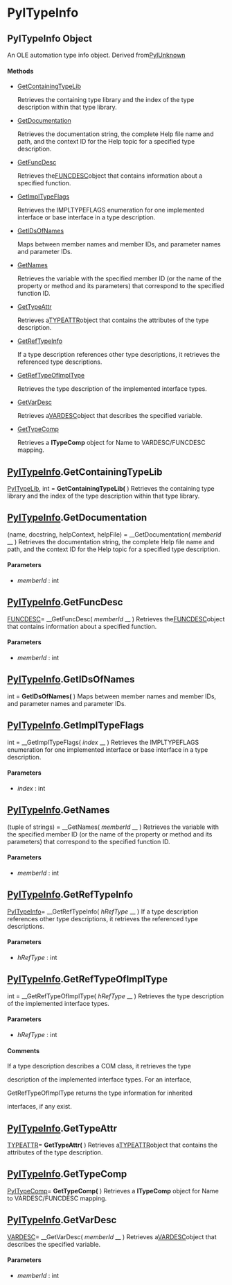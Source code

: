 # PyITypeInfo

## PyITypeInfo Object

An OLE automation type info object.  Derived from[PyIUnknown](#pyiunknown)

#### Methods


  - [GetContainingTypeLib](PyITypeInfo.md#pyitypeinfogetcontainingtypelib)

    Retrieves the containing type library and the index of the type description within that type library.&nbsp;

  - [GetDocumentation](PyITypeInfo.md#pyitypeinfogetdocumentation)

    Retrieves the documentation string, the complete Help file name and path, and the context ID for the Help topic for a specified type description.&nbsp;

  - [GetFuncDesc](PyITypeInfo.md#pyitypeinfogetfuncdesc)

    Retrieves the[FUNCDESC](#funcdesc)object that contains information about a specified function.&nbsp;

  - [GetImplTypeFlags](PyITypeInfo.md#pyitypeinfogetimpltypeflags)

    Retrieves the IMPLTYPEFLAGS enumeration for one implemented interface or base interface in a type description.&nbsp;

  - [GetIDsOfNames](PyITypeInfo.md#pyitypeinfogetidsofnames)

    Maps between member names and member IDs, and parameter names and parameter IDs.&nbsp;

  - [GetNames](PyITypeInfo.md#pyitypeinfogetnames)

    Retrieves the variable with the specified member ID (or the name of the property or method and its parameters) that correspond to the specified function ID.&nbsp;

  - [GetTypeAttr](PyITypeInfo.md#pyitypeinfogettypeattr)

    Retrieves a[TYPEATTR](#typeattr)object that contains the attributes of the type description.&nbsp;

  - [GetRefTypeInfo](PyITypeInfo.md#pyitypeinfogetreftypeinfo)

    If a type description references other type descriptions, it retrieves the referenced type descriptions.&nbsp;

  - [GetRefTypeOfImplType](PyITypeInfo.md#pyitypeinfogetreftypeofimpltype)

    Retrieves the type description of the implemented interface types.&nbsp;

  - [GetVarDesc](PyITypeInfo.md#pyitypeinfogetvardesc)

    Retrieves a[VARDESC](#vardesc)object that describes the specified variable.&nbsp;

  - [GetTypeComp](PyITypeInfo.md#pyitypeinfogettypecomp)

    Retrieves a __ITypeComp__ object for Name to VARDESC/FUNCDESC mapping.&nbsp;


## [PyITypeInfo](#pyitypeinfo).GetContainingTypeLib

[PyITypeLib](#pyitypelib), int = __GetContainingTypeLib(__ )
Retrieves the containing type library and the index of the type description within that type library.

## [PyITypeInfo](#pyitypeinfo).GetDocumentation

(name, docstring, helpContext, helpFile) = __GetDocumentation( *memberId* __ )
Retrieves the documentation string, the complete Help file name and path, and the context ID for the Help topic for a specified type description.

#### Parameters


  -  *memberId* : int

    

## [PyITypeInfo](#pyitypeinfo).GetFuncDesc

[FUNCDESC](#funcdesc)= __GetFuncDesc( *memberId* __ )
Retrieves the[FUNCDESC](#funcdesc)object that contains information about a specified function.

#### Parameters


  -  *memberId* : int

    

## [PyITypeInfo](#pyitypeinfo).GetIDsOfNames

int = __GetIDsOfNames(__ )
Maps between member names and member IDs, and parameter names and parameter IDs.

## [PyITypeInfo](#pyitypeinfo).GetImplTypeFlags

int = __GetImplTypeFlags( *index* __ )
Retrieves the IMPLTYPEFLAGS enumeration for one implemented interface or base interface in a type description.

#### Parameters


  -  *index* : int

    

## [PyITypeInfo](#pyitypeinfo).GetNames

(tuple of strings) = __GetNames( *memberId* __ )
Retrieves the variable with the specified member ID (or the name of the property or method and its parameters) that correspond to the specified function ID.

#### Parameters


  -  *memberId* : int

    

## [PyITypeInfo](#pyitypeinfo).GetRefTypeInfo

[PyITypeInfo](#pyitypeinfo)= __GetRefTypeInfo( *hRefType* __ )
If a type description references other type descriptions, it retrieves the referenced type descriptions.

#### Parameters


  -  *hRefType* : int

    

## [PyITypeInfo](#pyitypeinfo).GetRefTypeOfImplType

int = __GetRefTypeOfImplType( *hRefType* __ )
Retrieves the type description of the implemented interface types.

#### Parameters


  -  *hRefType* : int

    

#### Comments
If a type description describes a COM class, it retrieves the type 

description of the implemented interface types. For an interface, 

GetRefTypeOfImplType returns the type information for inherited 

interfaces, if any exist.

## [PyITypeInfo](#pyitypeinfo).GetTypeAttr

[TYPEATTR](#typeattr)= __GetTypeAttr(__ )
Retrieves a[TYPEATTR](#typeattr)object that contains the attributes of the type description.

## [PyITypeInfo](#pyitypeinfo).GetTypeComp

[PyITypeComp](#pyitypecomp)= __GetTypeComp(__ )
Retrieves a __ITypeComp__ object for Name to VARDESC/FUNCDESC mapping.

## [PyITypeInfo](#pyitypeinfo).GetVarDesc

[VARDESC](#vardesc)= __GetVarDesc( *memberId* __ )
Retrieves a[VARDESC](#vardesc)object that describes the specified variable.

#### Parameters


  -  *memberId* : int

    